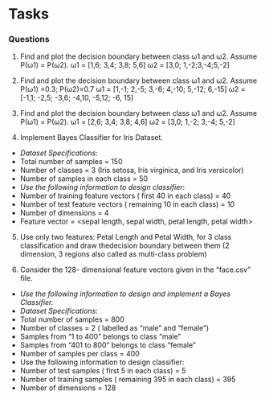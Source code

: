 # Tasks 

### Questions 

1. Find and plot the decision boundary between class ω1 and ω2. Assume P(ω1) = P(ω2).
ω1 = [1,6; 3,4; 3,8; 5,6]
ω2 = [3,0; 1,-2;3,-4;5,-2]

2. Find and plot the decision boundary between class ω1 and ω2. Assume P(ω1) =0.3; P(ω2)=0.7
ω1 = [1,-1; 2,-5; 3,-6; 4,-10; 5,-12; 6,-15]
ω2 = [-1,1; -2,5; -3,6; -4,10, -5,12; -6, 15]

3. Find and plot the decision boundary between class ω1 and ω2. Assume P(ω1) = P(ω2).
ω1 = [2,6; 3,4; 3,8; 4,6]
ω2 = [3,0; 1,-2; 3,-4; 5,-2]

4. Implement Bayes Classifier for Iris Dataset.
- _Dataset Specifications_:
- Total number of samples = 150
- Number of classes = 3 (Iris setosa, Iris virginica, and Iris versicolor)
- Number of samples in each class = 50
- _Use the following information to design classifier_:
- Number of training feature vectors ( first 40 in each class) = 40
- Number of test feature vectors ( remaining 10 in each class) = 10
- Number of dimensions = 4
- Feature vector = <sepal length, sepal width, petal length, petal width>

5. Use only two features: Petal Length and Petal Width, for 3 class classification and draw thedecision boundary between them (2 dimension, 3 regions also called as multi-class problem)

6. Consider the 128- dimensional feature vectors given in the “face.csv” file.
- _Use the following information to design and implement a Bayes Classifier._
- _Dataset Specifications_:
- Total number of samples = 800
- Number of classes = 2 ( labelled as “male” and “female”)
- Samples from “1 to 400” belongs to class “male”
- Samples from “401 to 800” belongs to class “female”
- Number of samples per class = 400
- Use the following information to design classifier:
- Number of test samples ( first 5 in each class) = 5
- Number of training samples ( remaining 395 in each class) = 395
- Number of dimensions = 128

